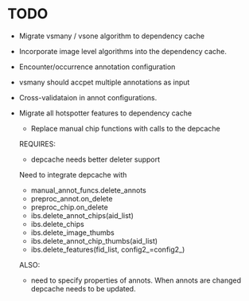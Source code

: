 # TODO

* Migrate vsmany / vsone algorithm to dependency cache
* Incorporate image level algorithms into the dependency cache.
* Encounter/occurrence annotation configuration
* vsmany should accpet multiple annotations as input
* Cross-validataion in annot configurations. 



* Migrate all hotspotter features to dependency cache
   - Replace manual chip functions with calls to the depcache

   REQUIRES:
   - depcache needs better deleter support

   Need to integrate depcache with 
   * manual_annot_funcs.delete_annots
   * preproc_annot.on_delete
   * preproc_chip.on_delete
   * ibs.delete_annot_chips(aid_list)
   * ibs.delete_chips
   * ibs.delete_image_thumbs
   * ibs.delete_annot_chip_thumbs(aid_list)
   * ibs.delete_features(fid_list, config2_=config2_)

   ALSO:
   * need to specify properties of annots. 
   When annots are changed depcache needs to be updated. 
